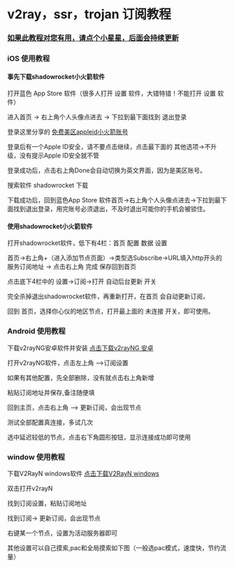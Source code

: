 # v2ray，ssr，trojan 订阅教程

### [如果此教程对您有用，请点个小星星，后面会持续更新](https://github.com/kxswgj/v2ray)

### iOS 使用教程

#### 事先下载shadowrocket小火箭软件

打开蓝色 App Store 软件（很多人打开 设置 软件，大错特错！不能打开 设置 软件）

进入首页 -> 右上角个人头像点进去 -> 下拉到最下面找到 退出登录

登录这里分享的 [免费美区appleid小火箭账号](https://github.com/kxswgj/appleid-free)

登录后有一个Apple ID安全，请不要点击继续，点击最下面的 其他选项->不升级，没有提示Apple ID安全就不管

登录成功后，点击右上角Done会自动切换为英文界面，因为是美区账号。

搜索软件 shadowrocket 下载

下载成功后，回到蓝色App Store 软件首页->右上角个人头像点进去->下拉到最下面找到退出登录，用完账号必须退出，不及时退出可能你的手机会被锁住。

#### 使用shadowrocket小火箭软件

打开shadowrocket软件，低下有4栏：首页 配置 数据 设置

首页->右上角+（进入添加节点页面）->类型选Subscribe->URL填入http开头的服务订阅地址 -> 点击右上角 完成 保存回到首页

点击底下4栏中的 设置->订阅->打开 自动后台更新 开关

完全杀掉退出shadowrocket软件，再重新打开，在首页 会自动更新订阅，

回到 首页，选择你心仪的地区节点，打开最上面的 未连接 开关，即可使用。



### Android 使用教程

下载v2rayNG安卓软件并安装 [点击下载v2rayNG 安卓](https://github.com/2dust/v2rayNG/releases)

打开v2rayNG软件，点击左上角 -->订阅设置

如果有其他配置，先全部删除，没有就点击右上角新增

粘贴订阅地址并保存,备注随便填

回到主页，点击右上角 --> 更新订阅，会出现节点

测试全部配置真连接，多试几次

选中延迟较低的节点，点击右下角圆形按钮，显示连接成功即可使用

### window 使用教程

下载V2RayN windows软件 [点击下载V2RayN windows](https://github.com/2dust/v2rayN/releases)

双击打开v2rayN

找到订阅设置，粘贴订阅地址

找到订阅-> 更新订阅，会出现节点

右键某一个节点，设置为活动服务器即可

其他设置可以自己摸索,pac和全局摸索如下图（一般选pac模式，速度快，节约流量）

